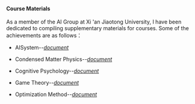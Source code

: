 #### Course Materials

As a member of the AI Group at Xi 'an Jiaotong University, I have been dedicated to compiling supplementary materials for courses. Some of the achievements are as follows： 

- AISystem--[_document_](AnXMuy.github.io/contents/course/AISystem.pdf)

- Condensed Matter Physics--[_document_](AnXMuy.github.io/contents/course/Condensedmatterphysics.pdf)

- Cognitive Psychology--[_document_](AnXMuy.github.io/contents/course/Cognitivepsychology.pdf)

- Game Theory--[_document_](AnXMuy.github.io/contents/course/GameTheory.pdf)

- Optimization Method--[_document_](AnXMuy.github.io/contents/course/Optimizationmethod.pdf)
